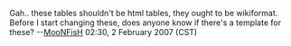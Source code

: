 Gah.. these tables shouldn't be html tables, they ought to be
wikiformat. Before I start changing these, does anyone know if there's a
template for these? --[MooNFisH](User:MooNFisH "wikilink") 02:30, 2
February 2007 (CST)
